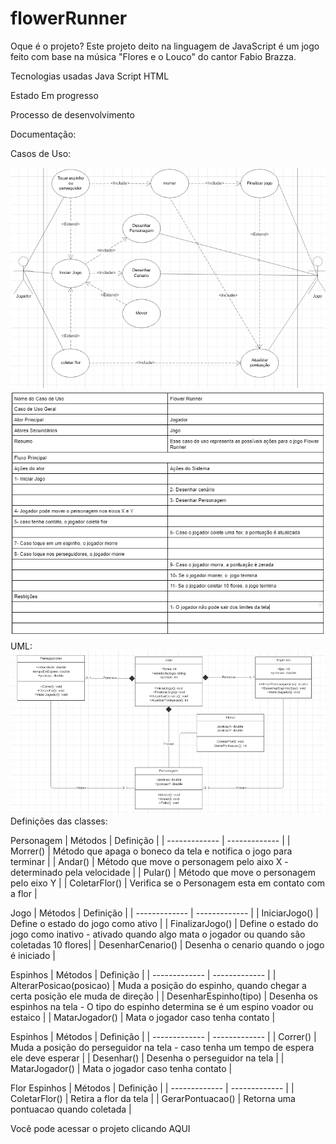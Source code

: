 # flowerRunner

Oque é o projeto?
Este projeto deito na linguagem de JavaScript é um jogo feito com base na música "Flores e o Louco" do cantor Fabio Brazza.

Tecnologias usadas
Java Script
HTML

Estado
Em progresso

Processo de desenvolvimento

Documentação:

Casos de Uso:

  <img src="Imagens/Captura%20de%20Tela%20(23).png">
  <img src="Imagens/Captura%20de%20Tela%20(25).png">
UML:

  <img src="Imagens/Casosflor.png">
  Definições das classes:
  
  Personagem
| Métodos  | Definição |
| ------------- | ------------- |
| Morrer()  | Método que apaga o boneco da tela e notifica o jogo para terminar  |
| Andar()  | Método que move o personagem pelo aixo X - determinado pela velocidade  |
| Pular() | Método que move o personagem pelo eixo Y |
| ColetarFlor() | Verifica se o Personagem esta em contato com a flor |

  Jogo
| Métodos  | Definição |
| ------------- | ------------- |
| IniciarJogo()  | Define o estado do jogo como ativo  |
| FinalizarJogo()  | Define o estado do jogo como inativo - ativado quando algo mata o jogador ou quando são coletadas 10 flores|
| DesenharCenario() | Desenha o cenario quando o jogo é iniciado |

Espinhos
| Métodos  | Definição |
| ------------- | ------------- |
| AlterarPosicao(posicao)  | Muda a posição do espinho, quando chegar a certa posição ele muda de direção  |
| DesenharEspinho(tipo)  | Desenha os espinhos na tela - O tipo do espinho determina se é um espino voador ou estaico |
| MatarJogador() | Mata o jogador caso tenha contato |

Espinhos
| Métodos  | Definição |
| ------------- | ------------- |
| Correr()  | Muda a posição do perseguidor na tela - caso tenha um tempo de espera ele deve esperar  |
| Desenhar()  | Desenha o perseguidor na tela |
| MatarJogador() | Mata o jogador caso tenha contato |

Flor
Espinhos
| Métodos  | Definição |
| ------------- | ------------- |
| ColetarFlor()  | Retira a flor da tela  |
| GerarPontuacao()  | Retorna uma pontuacao quando coletada |

Você pode acessar o projeto clicando AQUI
